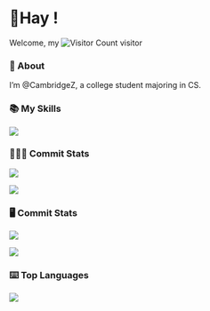 # 👋Hay !
Welcome, my ![Visitor Count](https://profile-counter.glitch.me/CambridgeZ/count.svg) visitor

### 👋 About 
I’m @CambridgeZ, a college student majoring in CS.


<!---
CamberidgeZhao/CamberidgeZhao is a ✨ special ✨ repository because its `README.md` (this file) appears on your GitHub profile.
You can click the Preview link to take a look at your changes.
--->

### 📚 My Skills

<p align=>
  <a href="https://skillicons.dev">
    <img src="https://skillicons.dev/icons?i=,git,html,css,js,latex,vscode,linux,md,mysql,github,py,c,cpp,java&perline=4" />
  </a>
</p>


###  👨🏻‍💻 Commit Stats

![](https://github-readme-stats.vercel.app/api?username=CambridgeZ&count_private=true&show_icons=true&theme=dark&show_owner=true)

![](https://github-profile-trophy.vercel.app/?username=CambridgeZ&theme=dark&row=1)

###  🖥 Commit Stats

![](https://github-readme-stats.vercel.app/api?username=AnoyiX&count_private=true&show_icons=true&theme=dark&show_owner=true)

![](https://github-profile-trophy.vercel.app/?username=AnoyiX&theme=dark&row=1)


###  ⌨️ Top Languages

![](https://github-readme-stats.vercel.app/api/top-langs/?username=CambridgeZ&layout=compact&theme=dark)
